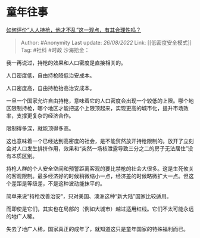 # 童年往事
[如何评价“人人持枪，他才不乱”这一观点，有其合理性吗？](https://www.zhihu.com/question/536302789/answer/2637982473)

> Author: #Anonymity
> Last update: *26/08/2022*
> Link: [[低密度安全模式]]
> Tag: #社科 #时政
> 沙海拾金：

我一再说过，持枪的效果和人口密度是直接相关的。

人口密度低，自由持枪降低治安成本。

人口密度高，自由持枪抬高治安成本。

一旦一个国家允许自由持枪，意味着它的人口密度会出现一个较低的上限。哪个地区限制持枪，哪个地区才能把这个上限顶起来，实现更高的城市化，提升市场效率，支撑更复杂的经济合作。

限制得多深，就能顶得多高。

这也意味着一个已经达到高密度的社会，是不能贸然放开持枪限制的。放开了立刻会对人口发生排挤作用，效果和“突然一场核泄露导致三分之二的房子无法居住”没有本质区别。

持枪人群的个人安全空间和预警距离客观的要比禁枪的社会大很多。这是生死攸关的客观限制。最多经济好的时候稍微缩小一点，经济差的时候略微扩大一点。但这个差距是等级差，不是这种波动能抹平的。

简单来说“持枪改善治安“，只对美国、澳洲这种“新大陆”国家比较适用。

而即使是它们，其实也在局部的（例如大城市）越过适用红线。它们不太可能永远的地广人稀。

失去了地广人稀，国家真正的成年了，就知道这只是童年国家的特殊福利而已。